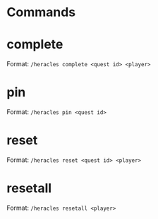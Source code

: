 # Commands

# complete
Format:
`/heracles complete <quest id> <player>`

# pin
Format:
`/heracles pin <quest id>`

# reset
Format:
`/heracles reset <quest id> <player>`

# resetall
Format:
`/heracles resetall <player>`